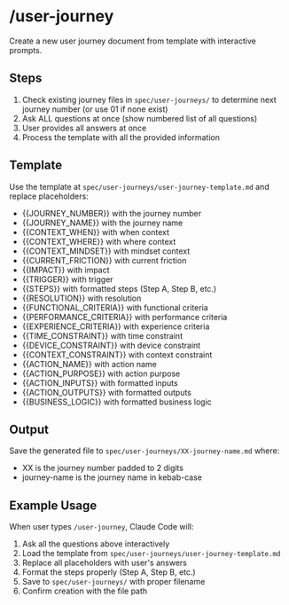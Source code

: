 # /user-journey

Create a new user journey document from template with interactive prompts.

## Steps

1. Check existing journey files in `spec/user-journeys/` to determine next journey number (or use 01 if none exist)
2. Ask ALL questions at once (show numbered list of all questions)
3. User provides all answers at once
4. Process the template with all the provided information

## Template

Use the template at `spec/user-journeys/user-journey-template.md` and replace placeholders:
- {{JOURNEY_NUMBER}} with the journey number
- {{JOURNEY_NAME}} with the journey name
- {{CONTEXT_WHEN}} with when context
- {{CONTEXT_WHERE}} with where context
- {{CONTEXT_MINDSET}} with mindset context
- {{CURRENT_FRICTION}} with current friction
- {{IMPACT}} with impact
- {{TRIGGER}} with trigger
- {{STEPS}} with formatted steps (Step A, Step B, etc.)
- {{RESOLUTION}} with resolution
- {{FUNCTIONAL_CRITERIA}} with functional criteria
- {{PERFORMANCE_CRITERIA}} with performance criteria
- {{EXPERIENCE_CRITERIA}} with experience criteria
- {{TIME_CONSTRAINT}} with time constraint
- {{DEVICE_CONSTRAINT}} with device constraint
- {{CONTEXT_CONSTRAINT}} with context constraint
- {{ACTION_NAME}} with action name
- {{ACTION_PURPOSE}} with action purpose
- {{ACTION_INPUTS}} with formatted inputs
- {{ACTION_OUTPUTS}} with formatted outputs
- {{BUSINESS_LOGIC}} with formatted business logic

## Output

Save the generated file to `spec/user-journeys/XX-journey-name.md` where:
- XX is the journey number padded to 2 digits
- journey-name is the journey name in kebab-case

## Example Usage

When user types `/user-journey`, Claude Code will:
1. Ask all the questions above interactively
2. Load the template from `spec/user-journeys/user-journey-template.md`
3. Replace all placeholders with user's answers
4. Format the steps properly (Step A, Step B, etc.)
5. Save to `spec/user-journeys/` with proper filename
6. Confirm creation with the file path